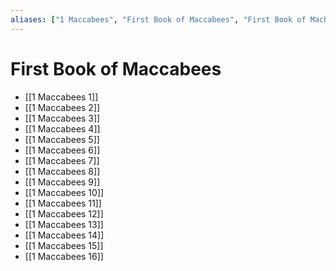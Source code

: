 ```yaml
---
aliases: ["1 Maccabees", "First Book of Maccabees", "First Book of Machabees", "First Maccabees", "Liber Primus Machabaeorum", "Μακκαβαίων Αʹ"]
---
```



# First Book of Maccabees
- [[1 Maccabees 1]]
- [[1 Maccabees 2]]
- [[1 Maccabees 3]]
- [[1 Maccabees 4]]
- [[1 Maccabees 5]]
- [[1 Maccabees 6]]
- [[1 Maccabees 7]]
- [[1 Maccabees 8]]
- [[1 Maccabees 9]]
- [[1 Maccabees 10]]
- [[1 Maccabees 11]]
- [[1 Maccabees 12]]
- [[1 Maccabees 13]]
- [[1 Maccabees 14]]
- [[1 Maccabees 15]]
- [[1 Maccabees 16]]

